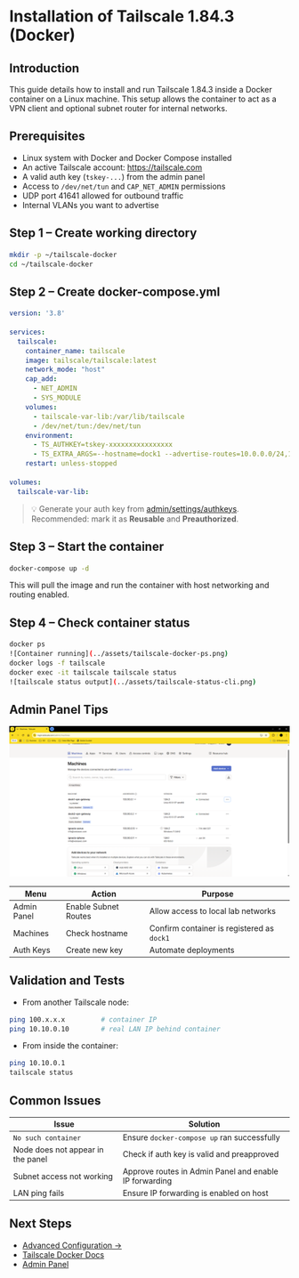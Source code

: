 # Installation of Tailscale 1.84.3 (Docker)

## Introduction

This guide details how to install and run Tailscale 1.84.3 inside a Docker container on a Linux machine. This setup allows the container to act as a VPN client and optional subnet router for internal networks.

## Prerequisites

- Linux system with Docker and Docker Compose installed
- An active Tailscale account: https://tailscale.com
- A valid auth key (`tskey-...`) from the admin panel
- Access to `/dev/net/tun` and `CAP_NET_ADMIN` permissions
- UDP port 41641 allowed for outbound traffic
- Internal VLANs you want to advertise

## Step 1 – Create working directory

```bash
mkdir -p ~/tailscale-docker
cd ~/tailscale-docker
```

## Step 2 – Create docker-compose.yml

```yaml
version: '3.8'

services:
  tailscale:
    container_name: tailscale
    image: tailscale/tailscale:latest
    network_mode: "host"
    cap_add:
      - NET_ADMIN
      - SYS_MODULE
    volumes:
      - tailscale-var-lib:/var/lib/tailscale
      - /dev/net/tun:/dev/net/tun
    environment:
      - TS_AUTHKEY=tskey-xxxxxxxxxxxxxxxx
      - TS_EXTRA_ARGS=--hostname=dock1 --advertise-routes=10.0.0.0/24,10.10.0.0/24,10.20.0.0/24,10.30.0.0/24,10.40.0.0/24,10.50.0.0/24,10.60.0.0/24
    restart: unless-stopped

volumes:
  tailscale-var-lib:
```

> 💡 Generate your auth key from [admin/settings/authkeys](https://login.tailscale.com/admin/settings/authkeys). Recommended: mark it as **Reusable** and **Preauthorized**.

## Step 3 – Start the container

```bash
docker-compose up -d
```

This will pull the image and run the container with host networking and routing enabled.

## Step 4 – Check container status

```bash
docker ps
![Container running](../assets/tailscale-docker-ps.png)
docker logs -f tailscale
docker exec -it tailscale tailscale status
![tailscale status output](../assets/tailscale-status-cli.png)
```

## Admin Panel Tips
![Tailscale admin panel](../assets/admin-panel-machines.png)

| Menu         | Action                  | Purpose                                 |
|--------------|--------------------------|------------------------------------------|
| Admin Panel  | Enable Subnet Routes     | Allow access to local lab networks       |
| Machines     | Check hostname           | Confirm container is registered as `dock1` |
| Auth Keys    | Create new key           | Automate deployments                     |

## Validation and Tests

- From another Tailscale node:

```bash
ping 100.x.x.x         # container IP
ping 10.10.0.10        # real LAN IP behind container
```

- From inside the container:

```bash
ping 10.10.0.1
tailscale status
```

## Common Issues

| Issue                              | Solution                                               |
|------------------------------------|--------------------------------------------------------|
| `No such container`                | Ensure `docker-compose up` ran successfully            |
| Node does not appear in the panel | Check if auth key is valid and preapproved             |
| Subnet access not working          | Approve routes in Admin Panel and enable IP forwarding |
| LAN ping fails                     | Ensure IP forwarding is enabled on host                |

## Next Steps

- [Advanced Configuration →](configuration.md)
- [Tailscale Docker Docs](https://tailscale.com/kb/1153/docker)
- [Admin Panel](https://login.tailscale.com/admin/machines)
